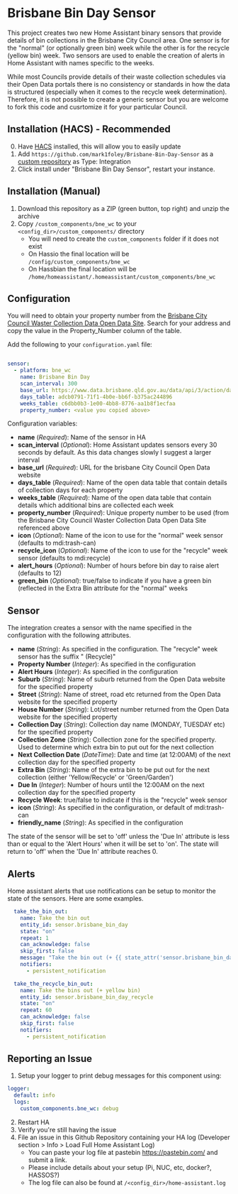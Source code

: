 # Brisbane Bin Day Sensor

This project creates two new Home Assistant binary sensors that provide details of bin collections in the Brisbane City Council area.  One sensor is for the "normal" (or optionally green bin) week while the other is for the recycle (yellow bin) week.  Two sensors are used to enable the creation of alerts in Home Assistant with names specific to the weeks.

While most Councils provide details of their waste collection schedules via their Open Data portals there is no consistency or standards in how the data is structured (especially when it comes to the recycle week determination).  Therefore, it is not possible to create a generic sensor but you are welcome to fork this code and cusrtomize it for your particular Council. 

## Installation (HACS) - Recommended
0. Have [HACS](https://custom-components.github.io/hacs/installation/manual/) installed, this will allow you to easily update
1. Add `https://github.com/mark1foley/Brisbane-Bin-Day-Sensor` as a [custom repository](https://custom-components.github.io/hacs/usage/settings/#add-custom-repositories) as Type: Integration
2. Click install under "Brisbane Bin Day Sensor", restart your instance.

## Installation (Manual)
1. Download this repository as a ZIP (green button, top right) and unzip the archive
2. Copy `/custom_components/bne_wc` to your `<config_dir>/custom_components/` directory
   * You will need to create the `custom_components` folder if it does not exist
   * On Hassio the final location will be `/config/custom_components/bne_wc`
   * On Hassbian the final location will be `/home/homeassistant/.homeassistant/custom_components/bne_wc`

## Configuration

You will need to obtain your property number from the [Brisbane City Council Waster Collection Data Open Data Site](https://www.data.brisbane.qld.gov.au/data/dataset/waste-collection-days/resource/adcb0791-71f1-4b0e-bb6f-b375ac244896).  Search for your address and copy the value in the Property_Number column of the table.

Add the following to your `configuration.yaml` file:

```yaml

sensor:
  - platform: bne_wc
    name: Brisbane Bin Day
    scan_interval: 300
    base_url: https://www.data.brisbane.qld.gov.au/data/api/3/action/datastore_search?resource_id=
    days_table: adcb0791-71f1-4b0e-bb6f-b375ac244896
    weeks_table: c6dbb0b3-1e00-4bb8-8776-aa1b8f1ecfaa
    property_number: <value you copied above>
```

Configuration variables:

- **name** (*Required*): Name of the sensor in HA
- **scan_interval** (*Optional*): Home Assistant updates sensors every 30 seconds by default.  As this data changes slowly I suggest a larger interval 
- **base_url** (*Required*): URL for the brisbane City Council Open Data website
- **days_table** (*Required*): Name of the open data table that contain details of collection days for each property
- **weeks_table** (*Required*): Name of the open data table that contain details which additional bins are collected each week
- **property_number** (*Required*): Unique property number to be used (from the Brisbane City Council Waster Collection Data Open Data Site referenced above
- **icon** (*Optional*): Name of the icon to use for the "normal" week sensor (defaults to mdi:trash-can)
- **recycle_icon** (*Optional*): Name of the icon to use for the "recycle" week sensor (defaults to mdi:recycle)
- **alert_hours** (*Optional*): Number of hours before bin day to raise alert (defaults to 12)
- **green_bin** (*Optional*): true/false to indicate if you have a green bin (reflected in the Extra Bin attribute for the "normal" weeks

## Sensor

The integration creates a sensor with the name specified in the configuration with the following attributes.

- **name** (*String*): As specified in the configuration.  The "recycle" week sensor has the suffix " (Recycle)"
- **Property Number** (*Integer*): As specified in the configuration 
- **Alert Hours** (*Integer*): As specified in the configuration 
- **Suburb** (*String*): Name of suburb returned from the Open Data website for the specified property  
- **Street** (*String*): Name of street, road etc returned from the Open Data website for the specified property  
- **House Number** (*String*): Lot/street number returned from the Open Data website for the specified property  
- **Collection Day** (*String*): Collection day name (MONDAY, TUESDAY etc) for the specified property  
- **Collection Zone** (*String*): Collection zone for the specified property.  Used to determine which extra bin to put out for the next collection
- **Next Collection Date** (*DateTime*): Date and time (at 12:00AM) of the next collection day for the specified property 
- **Extra Bin** (*String*): Name of the extra bin to be put out for the next collection (either 'Yellow/Recycle' or 'Green/Garden')
- **Due In** (*Integer*): Number of hours until the 12:00AM on the next collection day for the specified property 
- **Recycle Week**: true/false to indicate if this is the "recycle" week sensor
- **icon** (*String*): As specified in the configuration, or default of mdi:trash-can
- **friendly_name** (*String*): As specified in the configuration

The state of the sensor will be set to 'off' unless the 'Due In' attribute is less than or equal to the 'Alert Hours' when it will be set to 'on'.  The state will return to 'off' when the 'Due In' attribute reaches 0.

## Alerts

Home assistant alerts that use notifications can be setup to monitor the state of the sensors.  Here are some examples.

```yaml
  take_the_bin_out:
    name: Take the bin out
    entity_id: sensor.brisbane_bin_day
    state: "on"
    repeat: 1
    can_acknowledge: false
    skip_first: false
    message: "Take the bin out (+ {{ state_attr('sensor.brisbane_bin_day', 'Extra Bin') }})!!!"
    notifiers:
      - persistent_notification
```

```yaml
  take_the_recycle_bin_out:
    name: Take the bins out (+ yellow bin)
    entity_id: sensor.brisbane_bin_day_recycle
    state: "on"
    repeat: 60
    can_acknowledge: false
    skip_first: false
    notifiers:
      - persistent_notification
```
## Reporting an Issue

1. Setup your logger to print debug messages for this component using:
```yaml
logger:
  default: info
  logs:
    custom_components.bne_wc: debug
```
2. Restart HA
3. Verify you're still having the issue
4. File an issue in this Github Repository containing your HA log (Developer section > Info > Load Full Home Assistant Log)
   * You can paste your log file at pastebin https://pastebin.com/ and submit a link.
   * Please include details about your setup (Pi, NUC, etc, docker?, HASSOS?)
   * The log file can also be found at `/<config_dir>/home-assistant.log`
